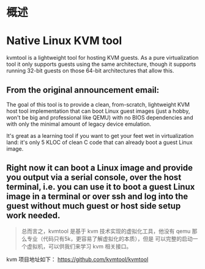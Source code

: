 # 概述
Native Linux KVM tool
=====================

kvmtool is a lightweight tool for hosting KVM guests. As a pure virtualization
tool it only supports guests using the same architecture, though it supports
running 32-bit guests on those 64-bit architectures that allow this.

From the original announcement email:
-------------------------------------------------------
The goal of this tool is to provide a clean, from-scratch, lightweight
KVM host tool implementation that can boot Linux guest images (just a
hobby, won't be big and professional like QEMU) with no BIOS
dependencies and with only the minimal amount of legacy device
emulation.

It's great as a learning tool if you want to get your feet wet in
virtualization land: it's only 5 KLOC of clean C code that can already
boot a guest Linux image.

Right now it can boot a Linux image and provide you output via a serial
console, over the host terminal, i.e. you can use it to boot a guest
Linux image in a terminal or over ssh and log into the guest without
much guest or host side setup work needed.
--------------------------

> 总而言之，kvmtool 是基于 kvm 技术实现的虚拟化工具，他没有 qemu 那么专业（代码只有5k，更容易了解虚拟化的本质），但是
可以完整的启动一个虚拟机，可以供我们来学习 kvm 相关接口。

kvm 项目地址如下：
https://github.com/kvmtool/kvmtool
